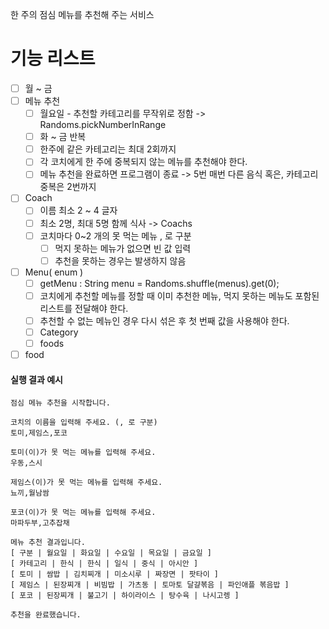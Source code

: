 한 주의 점심 메뉴를 추천해 주는 서비스

# 기능 리스트

- [ ] 월 ~ 금
- [ ] 메뉴 추천
	- [ ] 월요일 - 추천할 카테고리를 무작위로 정함 -> Randoms.pickNumberInRange
	- [ ] 화 ~ 금 반복
	- [ ] 한주에 같은 카테고리는 최대 2회까지
	- [ ] 각 코치에게 한 주에 중복되지 않는 메뉴를 추천해야 한다.
	- [ ] 메뉴 추천을 완료하면 프로그램이 종료 -> 5번 매번 다른 음식 혹은, 카테고리 중복은 2번까지
- [ ] Coach
	- [ ] 이름 최소 2 ~ 4 글자
	- [ ] 최소 2명, 최대 5명 함께 식사  -> Coachs
	- [ ] 코치마다 0~2 개의 못 먹는 메뉴 , 로 구분
		- [ ] 먹지 못하는 메뉴가 없으면 빈 값 입력
		- [ ] 추천을 못하는 경우는 발생하지 않음
- [ ] Menu( enum )
	- [ ] getMenu : String menu = Randoms.shuffle(menus).get(0);
	- [ ] 코치에게 추천할 메뉴를 정할 때 이미 추천한 메뉴, 먹지 못하는 메뉴도 포함된 리스트를 전달해야 한다.
	- [ ] 추천할 수 없는 메뉴인 경우 다시 섞은 후 첫 번째 값을 사용해야 한다.
	- [ ] Category
	- [ ] foods
- [ ] food

#### 실행 결과 예시

```
점심 메뉴 추천을 시작합니다.

코치의 이름을 입력해 주세요. (, 로 구분)
토미,제임스,포코

토미(이)가 못 먹는 메뉴를 입력해 주세요.
우동,스시

제임스(이)가 못 먹는 메뉴를 입력해 주세요.
뇨끼,월남쌈

포코(이)가 못 먹는 메뉴를 입력해 주세요.
마파두부,고추잡채

메뉴 추천 결과입니다.
[ 구분 | 월요일 | 화요일 | 수요일 | 목요일 | 금요일 ]
[ 카테고리 | 한식 | 한식 | 일식 | 중식 | 아시안 ]
[ 토미 | 쌈밥 | 김치찌개 | 미소시루 | 짜장면 | 팟타이 ]
[ 제임스 | 된장찌개 | 비빔밥 | 가츠동 | 토마토 달걀볶음 | 파인애플 볶음밥 ]
[ 포코 | 된장찌개 | 불고기 | 하이라이스 | 탕수육 | 나시고렝 ]

추천을 완료했습니다.
```